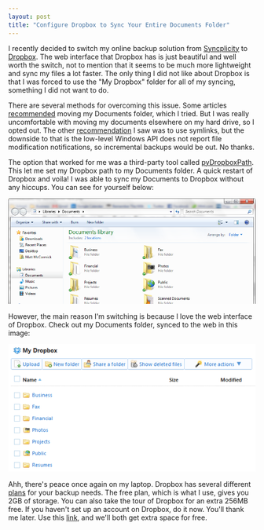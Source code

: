 ```yaml
---
layout: post
title: "Configure Dropbox to Sync Your Entire Documents Folder"
---
```


I recently decided to switch my online backup solution from [Syncplicity](http://syncplicity.com/) to [Dropbox](http://www.dropbox.com/). The web interface that Dropbox has is just beautiful and well worth the switch, not to mention that it seems to be much more lightweight and sync my files a lot faster. The only thing I did not like about Dropbox is that I was forced to use the "My Dropbox" folder for all of my syncing, something I did not want to do.

There are several methods for overcoming this issue. Some articles [recommended](http://storecrowd.com/blog/dropbox-hacks/) moving my Documents folder, which I tried. But I was really uncomfortable with moving my documents elsewhere on my hard drive, so I opted out. The other [recommendation](http://wiki.dropbox.com/TipsAndTricks/SyncOtherFolders) I saw was to use symlinks, but the downside to that is the low-level Windows API does not report file modification notifications, so incremental backups would be out. No thanks.

The option that worked for me was a third-party tool called [pyDropboxPath](http://forums.dropbox.com/topic.php?id=9665). This let me set my Dropbox path to my Documents folder. A quick restart of Dropbox and voila! I was able to sync my Documents to Dropbox without any hiccups. You can see for yourself below:

![dropbox syncing documents folder](/images/2012/05/cap.png)

However, the main reason I'm switching is because I love the web interface of Dropbox. Check out my Documents folder, synced to the web in this image:

![dropbox website](/images/2012/05/cap21.png)

Ahh, there's peace once again on my laptop. Dropbox has several different [plans](http://www.dropbox.com/pricing) for your backup needs. The free plan, which is what I use, gives you 2GB of storage. You can also take the tour of Dropbox for an extra 256MB free. If you haven't set up an account on Dropbox, do it now. You'll thank me later. Use this [link](http://www.dropbox.com/referrals/NTQ4NjEzOQ), and we'll both get extra space for free.
